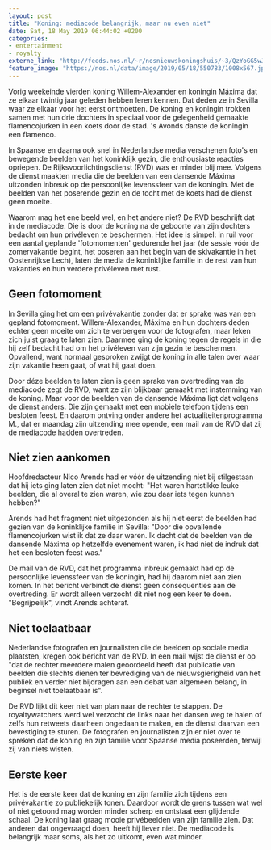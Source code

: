 ```yaml
---
layout: post
title: "Koning: mediacode belangrijk, maar nu even niet"
date: Sat, 18 May 2019 06:44:02 +0200
categories: 
- entertainment 
- royalty 
externe_link: "http://feeds.nos.nl/~r/nosnieuwskoningshuis/~3/QzYoGG5wJZY/2285194"
feature_image: "https://nos.nl/data/image/2019/05/18/550783/1008x567.jpg"
---
```


<p>Vorig weekeinde vierden koning Willem-Alexander en koningin Máxima dat ze elkaar twintig jaar geleden hebben leren kennen. Dat deden ze in Sevilla waar ze elkaar voor het eerst ontmoetten. De koning en koningin trokken samen met hun drie dochters in speciaal voor de gelegenheid gemaakte flamencojurken in een koets door de stad. 's Avonds danste de koningin een flamenco.</p>
<p>In Spaanse en daarna ook snel in Nederlandse media verschenen foto's en bewegende beelden van het koninklijk gezin, die enthousiaste reacties opriepen. De Rijksvoorlichtingsdienst (RVD) was er minder blij mee. Volgens de dienst maakten media die de beelden van een dansende Máxima uitzonden inbreuk op de persoonlijke levenssfeer van de koningin. Met de beelden van het poserende gezin en de tocht met de koets had de dienst geen moeite.</p>
<p>Waarom mag het ene beeld wel, en het andere niet? De RVD beschrijft dat in de mediacode. Die is door de koning na de geboorte van zijn dochters bedacht om hun privéleven te beschermen. Het idee is simpel: in ruil voor een aantal geplande 'fotomomenten' gedurende het jaar (de sessie vóór de zomervakantie begint, het poseren aan het begin van de skivakantie in het Oostenrijkse Lech), laten de media de koninklijke familie in de rest van hun vakanties en hun verdere privéleven met rust.</p>
<h2>Geen fotomoment</h2>
<p>In Sevilla ging het om een privévakantie zonder dat er sprake was van een gepland fotomoment. Willem-Alexander, Máxima en hun dochters deden echter geen moeite om zich te verbergen voor de fotografen, maar leken zich juist graag te laten zien. Daarmee ging de koning tegen de regels in die hij zelf bedacht had om het privéleven van zijn gezin te beschermen. Opvallend, want normaal gesproken zwijgt de koning in alle talen over waar zijn vakantie heen gaat, of wat hij gaat doen.</p>
<p>Door déze beelden te laten zien is geen sprake van overtreding van de mediacode zegt de RVD, want ze zijn blijkbaar gemaakt met instemming van de koning. Maar voor de beelden van de dansende Máxima ligt dat volgens de dienst anders. Die zijn gemaakt met een mobiele telefoon tijdens een besloten feest. En daarom ontving onder andere het actualiteitenprogramma M., dat er maandag zijn uitzending mee opende, een mail van de RVD dat zij de mediacode hadden overtreden.</p>
<h2>Niet zien aankomen</h2>
<p>Hoofdredacteur Nico Arends had er vóór de uitzending niet bij stilgestaan dat hij iets ging laten zien dat niet mocht: "Het waren hartstikke leuke beelden, die al overal te zien waren, wie zou daar iets tegen kunnen hebben?"</p>
<p>Arends had het fragment niet uitgezonden als hij niet eerst de beelden had gezien van de koninklijke familie in Sevilla: "Door die opvallende flamencojurken wist ik dat ze daar waren. Ik dacht dat de beelden van de dansende Máxima op hetzelfde evenement waren, ik had niet de indruk dat het een besloten feest was."</p>
<p>De mail van de RVD, dat het programma inbreuk gemaakt had op de persoonlijke levenssfeer van de koningin, had hij daarom niet aan zien komen. In het bericht verbindt de dienst geen consequenties aan de overtreding. Er wordt alleen verzocht dit niet nog een keer te doen. "Begrijpelijk", vindt Arends achteraf.</p>
<h2>Niet toelaatbaar</h2>
<p>Nederlandse fotografen en journalisten die de beelden op sociale media plaatsten, kregen ook bericht van de RVD. In een mail wijst de dienst er op "dat de rechter meerdere malen geoordeeld heeft dat publicatie van beelden die slechts dienen ter bevrediging van de nieuwsgierigheid van het publiek en verder niet bijdragen aan een debat van algemeen belang, in beginsel niet toelaatbaar is".</p>
<p>De RVD lijkt dit keer niet van plan naar de rechter te stappen. De royaltywatchers werd wel verzocht de links naar het dansen weg te halen of zelfs hun retweets daarheen ongedaan te maken, en de dienst daarvan een bevestiging te sturen. De fotografen en journalisten zijn er niet over te spreken dat de koning en zijn familie voor Spaanse media poseerden, terwijl zij van niets wisten.</p>
<h2>Eerste keer</h2>
<p>Het is de eerste keer dat de koning en zijn familie zich tijdens een privévakantie zo publiekelijk tonen. Daardoor wordt de grens tussen wat wel of niet getoond mag worden minder scherp en ontstaat een glijdende schaal. De koning laat graag mooie privébeelden van zijn familie zien. Dat anderen dat ongevraagd doen, heeft hij liever niet. De mediacode is belangrijk maar soms, als het zo uitkomt, even wat minder.</p><img src="http://feeds.feedburner.com/~r/nosnieuwskoningshuis/~4/QzYoGG5wJZY" height="1" width="1" alt=""/>
